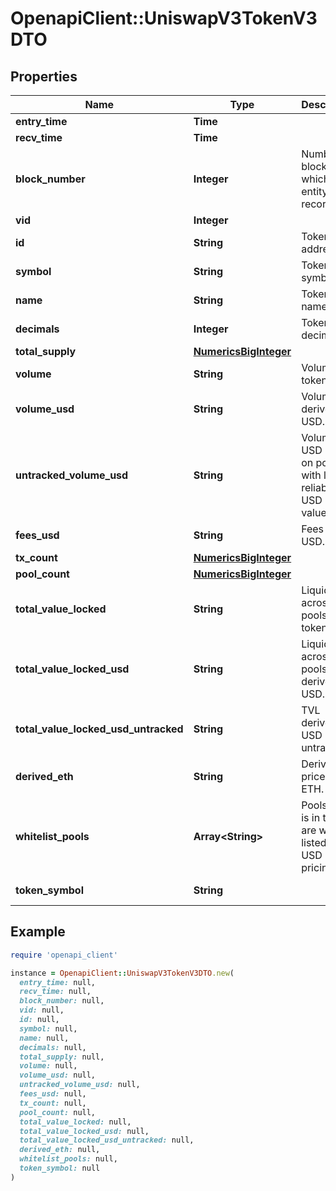 # OpenapiClient::UniswapV3TokenV3DTO

## Properties

| Name | Type | Description | Notes |
| ---- | ---- | ----------- | ----- |
| **entry_time** | **Time** |  | [optional] |
| **recv_time** | **Time** |  | [optional] |
| **block_number** | **Integer** | Number of block in which entity was recorded. | [optional] |
| **vid** | **Integer** |  | [optional] |
| **id** | **String** | Token address. | [optional] |
| **symbol** | **String** | Token symbol. | [optional] |
| **name** | **String** | Token name. | [optional] |
| **decimals** | **Integer** | Token decimals. | [optional] |
| **total_supply** | [**NumericsBigInteger**](NumericsBigInteger.md) |  | [optional] |
| **volume** | **String** | Volume in token units. | [optional] |
| **volume_usd** | **String** | Volume in derived USD. | [optional] |
| **untracked_volume_usd** | **String** | Volume in USD even on pools with less reliable USD values. | [optional] |
| **fees_usd** | **String** | Fees in USD. | [optional] |
| **tx_count** | [**NumericsBigInteger**](NumericsBigInteger.md) |  | [optional] |
| **pool_count** | [**NumericsBigInteger**](NumericsBigInteger.md) |  | [optional] |
| **total_value_locked** | **String** | Liquidity across all pools in token units. | [optional] |
| **total_value_locked_usd** | **String** | Liquidity across all pools in derived USD. | [optional] |
| **total_value_locked_usd_untracked** | **String** | TVL derived in USD untracked. | [optional] |
| **derived_eth** | **String** | Derived price in ETH. | [optional] |
| **whitelist_pools** | **Array&lt;String&gt;** | Pools token is in that are white listed for USD pricing. | [optional] |
| **token_symbol** | **String** |  | [optional][readonly] |

## Example

```ruby
require 'openapi_client'

instance = OpenapiClient::UniswapV3TokenV3DTO.new(
  entry_time: null,
  recv_time: null,
  block_number: null,
  vid: null,
  id: null,
  symbol: null,
  name: null,
  decimals: null,
  total_supply: null,
  volume: null,
  volume_usd: null,
  untracked_volume_usd: null,
  fees_usd: null,
  tx_count: null,
  pool_count: null,
  total_value_locked: null,
  total_value_locked_usd: null,
  total_value_locked_usd_untracked: null,
  derived_eth: null,
  whitelist_pools: null,
  token_symbol: null
)
```

